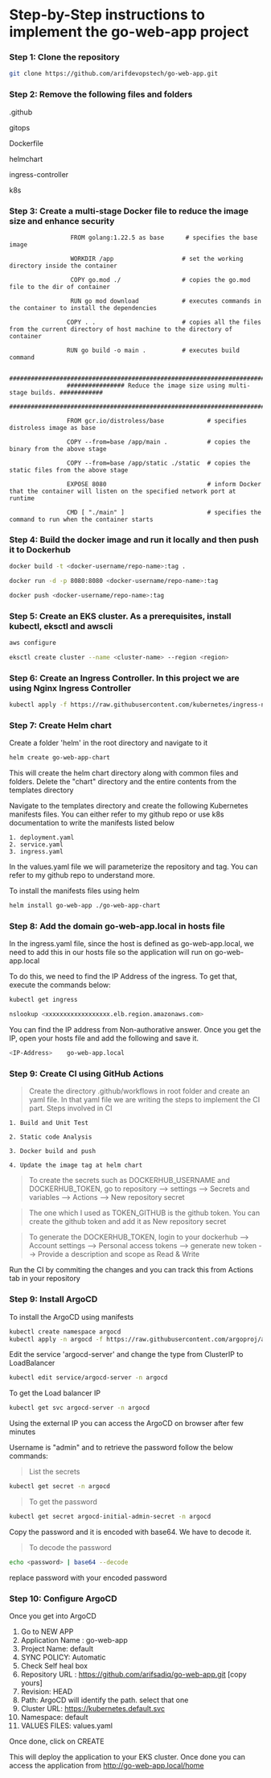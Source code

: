 # Step-by-Step instructions to implement the go-web-app project

### Step 1: Clone the repository

```bash
git clone https://github.com/arifdevopstech/go-web-app.git
```

### Step 2: Remove the following files and folders

.github

gitops

Dockerfile

helmchart

ingress-controller

k8s

### Step 3: Create a multi-stage Docker file to reduce the image size and enhance security

                     FROM golang:1.22.5 as base      # specifies the base image

                     WORKDIR /app                   # set the working directory inside the container

                     COPY go.mod ./                 # copies the go.mod file to the dir of container

                     RUN go mod download            # executes commands in the container to install the dependencies

                    COPY . .                        # copies all the files from the current directory of host machine to the directory of container
                    
                    RUN go build -o main .          # executes build command

                    #############################################################################
                    ################ Reduce the image size using multi-stage builds. ############  
                    #############################################################################

                    FROM gcr.io/distroless/base            # specifies distroless image as base

                    COPY --from=base /app/main .           # copies the binary from the above stage         

                    COPY --from=base /app/static ./static  # copies the static files from the above stage

                    EXPOSE 8080                            # inform Docker that the container will listen on the specified network port at runtime

                    CMD [ "./main" ]                       # specifies the command to run when the container starts                

### Step 4: Build the docker image and run it locally and then push it to Dockerhub

```bash
docker build -t <docker-username/repo-name>:tag .

docker run -d -p 8080:8080 <docker-username/repo-name>:tag

docker push <docker-username/repo-name>:tag
```

### Step 5: Create an EKS cluster. As a prerequisites, install kubectl, eksctl and awscli

```bash
aws configure

eksctl create cluster --name <cluster-name> --region <region>
```

### Step 6: Create an Ingress Controller. In this project we are using Nginx Ingress Controller

```bash
kubectl apply -f https://raw.githubusercontent.com/kubernetes/ingress-nginx/controller-v1.11.1/deploy/static/provider/aws/deploy.yaml
```

### Step 7: Create Helm chart

Create a folder 'helm' in the root directory and navigate to it

```bash
helm create go-web-app-chart
```
This will create the helm chart directory along with common files and folders. Delete the "chart" directory and the entire contents from the templates directory

Navigate to the templates directory and create the following Kubernetes manifests files. You can either refer to my github repo or use k8s documentation to write the manifests listed below

    1. deployment.yaml
    2. service.yaml
    3. ingress.yaml

In the values.yaml file we will parameterize the repository and tag. You can refer to my github repo to understand more.

To install the manifests files using helm

```bash
helm install go-web-app ./go-web-app-chart
```

### Step 8: Add the domain go-web-app.local in hosts file

In the ingress.yaml file, since the host is defined as go-web-app.local, we need to add this in our hosts file so the application will run on go-web-app.local

To do this, we need to find the IP Address of the ingress. To get that, execute the commands below:

```bash
kubectl get ingress
```
```bash
nslookup <xxxxxxxxxxxxxxxxxx.elb.region.amazonaws.com>
```
You can find the IP address from Non-authorative answer. Once you get the IP, open your hosts file and add the following and save it.

```bash
<IP-Address>    go-web-app.local
```

### Step 9: Create CI using GitHub Actions

> Create the directory .github/workflows in root folder and create an yaml file. In that yaml file we are writing the steps to implement the CI part.
  Steps involved in CI
> 
    1. Build and Unit Test
    
    2. Static code Analysis
    
    3. Docker build and push
    
    4. Update the image tag at helm chart

> To create the secrets such as DOCKERHUB_USERNAME and DOCKERHUB_TOKEN, go to repository --> settings --> Secrets and variables --> Actions --> New repository secret

> The one which I used as TOKEN_GITHUB is the github token. You can create the github token and add it as New repository secret

> To generate the DOCKERHUB_TOKEN, login to your dockerhub --> Account settings --> Personal access tokens --> generate new token --> Provide a description and scope as Read & Write

Run the CI by commiting the changes and you can track this from Actions tab in your repository

### Step 9: Install ArgoCD

To install the ArgoCD using manifests

```bash
kubectl create namespace argocd
kubectl apply -n argocd -f https://raw.githubusercontent.com/argoproj/argo-cd/stable/manifests/install.yaml
```

Edit the service 'argocd-server' and change the type from ClusterIP to LoadBalancer

```bash
kubectl edit service/argocd-server -n argocd
```

To get the Load balancer IP

```bash
kubectl get svc argocd-server -n argocd
```
Using the external IP you can access the ArgoCD on browser after few minutes

Username is "admin" and to retrieve the password follow the below commands:

> List the secrets

```bash
kubectl get secret -n argocd
```

> To get the password

```bash
kubectl get secret argocd-initial-admin-secret -n argocd
```

Copy the password and it is encoded with base64. We have to decode it.

> To decode the password

```bash
echo <password> | base64 --decode
```
replace password with your encoded password


### Step 10: Configure ArgoCD

Once you get into ArgoCD

1. Go to NEW APP
2. Application Name :  go-web-app
3. Project Name: default
4. SYNC POLICY: Automatic
5. Check Self heal box
6. Repository URL : https://github.com/arifsadiq/go-web-app.git [copy yours]
7. Revision: HEAD
8. Path: ArgoCD will identify the path. select that one
9. Cluster URL: https://kubernetes.default.svc
10. Namespace: default
11. VALUES FILES: values.yaml

Once done, click on CREATE

This will deploy the application to your EKS cluster. Once done you can access the application from http://go-web-app.local/home




